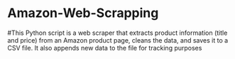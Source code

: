 # Amazon-Web-Scrapping
#This Python script is a web scraper that extracts product information (title and price) from an Amazon product page, cleans the data, and saves it to a CSV file. It also appends new data to the file for tracking purposes
